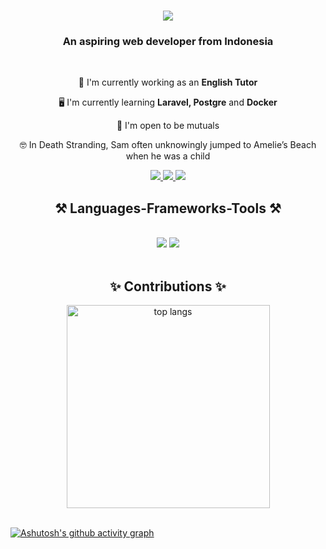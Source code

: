 <h1 align="center">
    <img src="https://readme-typing-svg.herokuapp.com/?font=Righteous&size=35&center=true&vCenter=true&width=500&height=70&duration=4000&lines=Hi+There!+👋;+I'm+Tabita+Simorangkir!;" />
</h1>

<h3 align="center">An aspiring web developer from Indonesia</h3>

<br/>

<div align="center">
  
  💼 I'm currently working as an **English Tutor**

  🖥️ I'm currently learning **Laravel, Postgre** and **Docker**

  🤝 I'm open to be mutuals

  🤓 In Death Stranding, Sam often unknowingly jumped to Amelie’s Beach when he was a child
  
</div>

<div align="center"> 
  <a href="mailto:codingcode14@gmail.com">
    <img src="https://img.shields.io/badge/Gmail-333333?style=for-the-badge&logo=gmail&logoColor=red" />
  </a>
  <a href="https://linkedin.com/in/tabita-gabriela-evangelista-simorangkir" target="_blank">
    <img src="https://img.shields.io/badge/LinkedIn-0077B5?style=for-the-badge&logo=linkedin&logoColor=white" target="_blank" />
  </a>
  <a href="https://www.youtube.com/@CodingCode14" target="_blank">
     <img src="https://img.shields.io/badge/YouTube-E7000B?style=for-the-badge&logo=youtube&logoColor=white" target="_blank" />
  </a>
</div>

<h2 align="center">⚒️ Languages-Frameworks-Tools ⚒️</h2>
<br/>
<div align="center">
    <img src="https://skillicons.dev/icons?i=react,laravel,tensorflow,html,css,vscode,github,figma,tailwind,php" />
    <img src="https://skillicons.dev/icons?i=nodejs,python,javascript,typescript,express,firebase,mongodb,nextjs,mysql" /><br>
</div>

<br/>

<div align="center">
  <h2>✨ Contributions ✨</h2>

  <img width=325 align="center" src="https://github-readme-stats.vercel.app/api/top-langs/?username=bitacode&hide=HTML&langs_count=8&layout=compact&theme=react&border_radius=10&size_weight=0.5&count_weight=0.5&exclude_repo=github-readme-stats" alt="top langs" />

</div>

<br/>

[![Ashutosh's github activity graph](https://github-readme-activity-graph.vercel.app/graph?username=Bitacode&theme=react-dark)](https://github.com/bitacode/github-readme-activity-graph)


 

 
